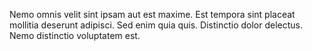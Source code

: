 Nemo omnis velit sint ipsam aut est maxime. Est tempora sint placeat mollitia deserunt adipisci. Sed enim quia quis. Distinctio dolor delectus. Nemo distinctio voluptatem est.